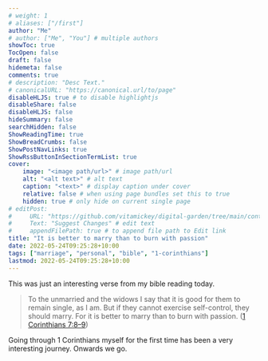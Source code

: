 ```yaml
---
# weight: 1
# aliases: ["/first"]
author: "Me"
# author: ["Me", "You"] # multiple authors
showToc: true
TocOpen: false
draft: false
hidemeta: false
comments: true
# description: "Desc Text."
# canonicalURL: "https://canonical.url/to/page"
disableHLJS: true # to disable highlightjs
disableShare: false
disableHLJS: false
hideSummary: false
searchHidden: false
ShowReadingTime: true
ShowBreadCrumbs: false
ShowPostNavLinks: true
ShowRssButtonInSectionTermList: true
cover:
    image: "<image path/url>" # image path/url
    alt: "<alt text>" # alt text
    caption: "<text>" # display caption under cover
    relative: false # when using page bundles set this to true
    hidden: true # only hide on current single page
# editPost:
#     URL: "https://github.com/vitamickey/digital-garden/tree/main/content"
#     Text: "Suggest Changes" # edit text
#     appendFilePath: true # to append file path to Edit link
title: "It is better to marry than to burn with passion"
date: 2022-05-24T09:25:28+10:00
tags: ["marriage", "personal", "bible", "1-corinthians"]
lastmod: 2022-05-24T09:25:28+10:00
---
```


This was just an interesting verse from my bible reading today. 

> To the unmarried and the widows I say that it is good for them to remain single, as I am. But if they cannot exercise self-control, they should marry. For it is better to marry than to burn with passion. ([1 Corinthians 7:8–9](https://esv.org/1Corinthians7:8–9))

Going through 1 Corinthians myself for the first time has been a very interesting journey. Onwards we go. 